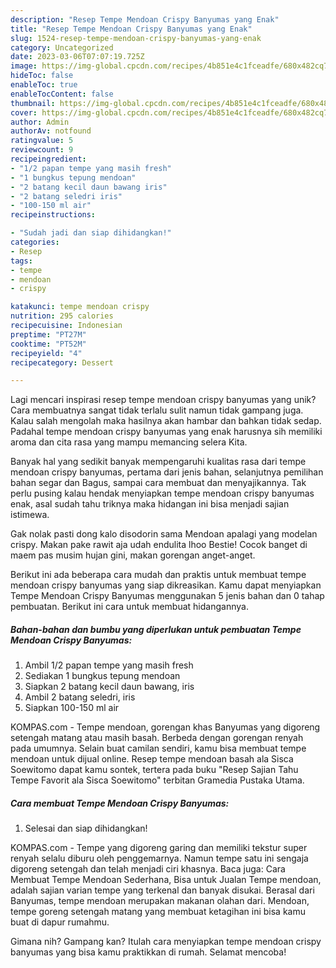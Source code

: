 ```yaml
---
description: "Resep Tempe Mendoan Crispy Banyumas yang Enak"
title: "Resep Tempe Mendoan Crispy Banyumas yang Enak"
slug: 1524-resep-tempe-mendoan-crispy-banyumas-yang-enak
category: Uncategorized
date: 2023-03-06T07:07:19.725Z
image: https://img-global.cpcdn.com/recipes/4b851e4c1fceadfe/680x482cq70/tempe-mendoan-crispy-banyumas-foto-resep-utama.jpg
hideToc: false
enableToc: true
enableTocContent: false
thumbnail: https://img-global.cpcdn.com/recipes/4b851e4c1fceadfe/680x482cq70/tempe-mendoan-crispy-banyumas-foto-resep-utama.jpg
cover: https://img-global.cpcdn.com/recipes/4b851e4c1fceadfe/680x482cq70/tempe-mendoan-crispy-banyumas-foto-resep-utama.jpg
author: Admin
authorAv: notfound
ratingvalue: 5
reviewcount: 9
recipeingredient:
- "1/2 papan tempe yang masih fresh"
- "1 bungkus tepung mendoan"
- "2 batang kecil daun bawang iris"
- "2 batang seledri iris"
- "100-150 ml air"
recipeinstructions:

- "Sudah jadi dan siap dihidangkan!"
categories:
- Resep
tags:
- tempe
- mendoan
- crispy

katakunci: tempe mendoan crispy 
nutrition: 295 calories
recipecuisine: Indonesian
preptime: "PT27M"
cooktime: "PT52M"
recipeyield: "4"
recipecategory: Dessert

---
```





Lagi mencari inspirasi resep tempe mendoan crispy banyumas yang unik? Cara membuatnya sangat tidak terlalu sulit namun tidak gampang juga. Kalau salah mengolah maka hasilnya akan hambar dan bahkan tidak sedap. Padahal tempe mendoan crispy banyumas yang enak harusnya sih memiliki aroma dan cita rasa yang mampu memancing selera Kita.





Banyak hal yang sedikit banyak mempengaruhi kualitas rasa dari tempe mendoan crispy banyumas, pertama dari jenis bahan, selanjutnya pemilihan bahan segar dan Bagus, sampai cara membuat dan menyajikannya. Tak perlu pusing kalau hendak menyiapkan tempe mendoan crispy banyumas enak,      asal sudah tahu triknya maka hidangan ini bisa menjadi sajian istimewa.














Gak nolak pasti dong kalo disodorin sama Mendoan apalagi yang modelan crispy. Makan pake rawit aja udah endulita lhoo Bestie! Cocok banget di maem pas musim hujan gini, makan gorengan anget-anget.






Berikut ini ada beberapa cara mudah dan praktis untuk membuat tempe mendoan crispy banyumas yang siap dikreasikan. Kamu dapat menyiapkan Tempe Mendoan Crispy Banyumas menggunakan 5 jenis bahan dan 0 tahap pembuatan. Berikut ini cara untuk membuat hidangannya.

<!--inarticleads1-->

##### Bahan-bahan dan bumbu yang diperlukan untuk pembuatan Tempe Mendoan Crispy Banyumas:

1. Ambil 1/2 papan tempe yang masih fresh
1. Sediakan 1 bungkus tepung mendoan
1. Siapkan 2 batang kecil daun bawang, iris
1. Ambil 2 batang seledri, iris
1. Siapkan 100-150 ml air


KOMPAS.com - Tempe mendoan, gorengan khas Banyumas yang digoreng setengah matang atau masih basah. Berbeda dengan gorengan renyah pada umumnya. Selain buat camilan sendiri, kamu bisa membuat tempe mendoan untuk dijual online. Resep tempe mendoan basah ala Sisca Soewitomo dapat kamu sontek, tertera pada buku &#34;Resep Sajian Tahu Tempe Favorit ala Sisca Soewitomo&#34; terbitan Gramedia Pustaka Utama. 

<!--inarticleads2-->

##### Cara membuat Tempe Mendoan Crispy Banyumas:


1. Selesai dan siap dihidangkan!

KOMPAS.com - Tempe yang digoreng garing dan memiliki tekstur super renyah selalu diburu oleh penggemarnya. Namun tempe satu ini sengaja digoreng setengah dan telah menjadi ciri khasnya. Baca juga: Cara Membuat Tempe Mendoan Sederhana, Bisa untuk Jualan Tempe mendoan, adalah sajian varian tempe yang terkenal dan banyak disukai. Berasal dari Banyumas, tempe mendoan merupakan makanan olahan dari. Mendoan, tempe goreng setengah matang yang membuat ketagihan ini bisa kamu buat di dapur rumahmu. 

Gimana nih? Gampang kan? Itulah cara menyiapkan tempe mendoan crispy banyumas yang bisa kamu praktikkan di rumah. Selamat mencoba!

